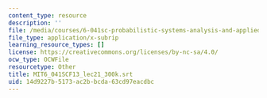 ```yaml
---
content_type: resource
description: ''
file: /media/courses/6-041sc-probabilistic-systems-analysis-and-applied-probability-fall-2013/14d9227b5173ac2bbcda63cd97eacdbc_MIT6_041SCF13_lec21_300k.srt
file_type: application/x-subrip
learning_resource_types: []
license: https://creativecommons.org/licenses/by-nc-sa/4.0/
ocw_type: OCWFile
resourcetype: Other
title: MIT6_041SCF13_lec21_300k.srt
uid: 14d9227b-5173-ac2b-bcda-63cd97eacdbc
---
```

